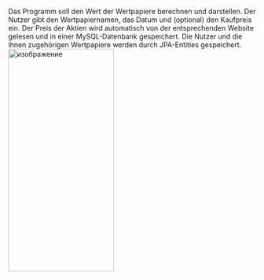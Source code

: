 Das Programm soll den Wert der Wertpapiere berechnen und darstellen. Der Nutzer gibt den Wertpapiernamen, das Datum und (optional) den Kaufpreis ein. Der Preis der Aktien wird automatisch von der entsprechenden Website gelesen und in einer MySQL-Datenbank gespeichert. Die Nutzer und die ihnen zugehörigen Wertpapiere werden durch JPA-Entities gespeichert.
<img width="215" height="453" alt="изображение" src="https://github.com/user-attachments/assets/06353ca2-0e96-4b30-9aa9-069ae4c40eae" />


